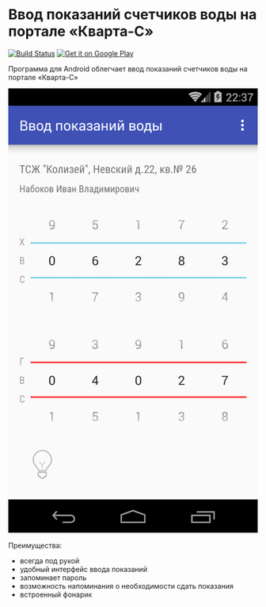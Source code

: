 Ввод показаний счетчиков воды на портале «Кварта-С»
=========================

[![Build Status](https://travis-ci.org/hram/Kvarta.svg)](https://travis-ci.org/hram/Kvarta)
<a href="https://play.google.com/store/apps/details?id=hram.kvarta"><img alt="Get it on Google Play" src="http://developer.android.com/images/brand/ru_generic_rgb_wo_60.png" /></a>

Программа для Android облегчает ввод показаний счетчиков воды на портале «Кварта-С»

![](screenshot.png)

Преимущества:
- всегда под рукой
- удобный интерфейс ввода показаний
- запоминает пароль
- возможность напоминания о необходимости сдать показания
- встроенный фонарик